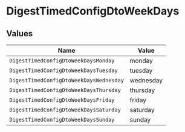 # DigestTimedConfigDtoWeekDays


## Values

| Name                                    | Value                                   |
| --------------------------------------- | --------------------------------------- |
| `DigestTimedConfigDtoWeekDaysMonday`    | monday                                  |
| `DigestTimedConfigDtoWeekDaysTuesday`   | tuesday                                 |
| `DigestTimedConfigDtoWeekDaysWednesday` | wednesday                               |
| `DigestTimedConfigDtoWeekDaysThursday`  | thursday                                |
| `DigestTimedConfigDtoWeekDaysFriday`    | friday                                  |
| `DigestTimedConfigDtoWeekDaysSaturday`  | saturday                                |
| `DigestTimedConfigDtoWeekDaysSunday`    | sunday                                  |